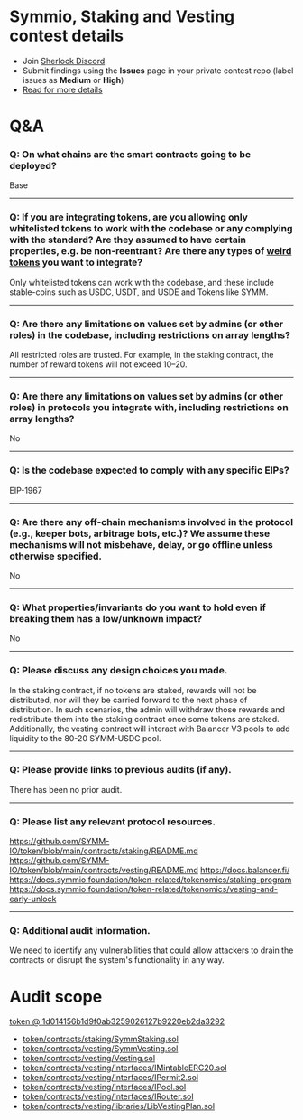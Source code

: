 # Symmio, Staking and Vesting contest details

- Join [Sherlock Discord](https://discord.gg/MABEWyASkp)
- Submit findings using the **Issues** page in your private contest repo (label issues as **Medium** or **High**)
- [Read for more details](https://docs.sherlock.xyz/audits/watsons)

# Q&A

### Q: On what chains are the smart contracts going to be deployed?
Base
___

### Q: If you are integrating tokens, are you allowing only whitelisted tokens to work with the codebase or any complying with the standard? Are they assumed to have certain properties, e.g. be non-reentrant? Are there any types of [weird tokens](https://github.com/d-xo/weird-erc20) you want to integrate?
Only whitelisted tokens can work with the codebase, and these include stable-coins such as USDC, USDT, and USDE and Tokens like SYMM.
___

### Q: Are there any limitations on values set by admins (or other roles) in the codebase, including restrictions on array lengths?
All restricted roles are trusted. For example, in the staking contract, the number of reward tokens will not exceed 10–20.
___

### Q: Are there any limitations on values set by admins (or other roles) in protocols you integrate with, including restrictions on array lengths?
No
___

### Q: Is the codebase expected to comply with any specific EIPs?
EIP-1967
___

### Q: Are there any off-chain mechanisms involved in the protocol (e.g., keeper bots, arbitrage bots, etc.)? We assume these mechanisms will not misbehave, delay, or go offline unless otherwise specified.
No
___

### Q: What properties/invariants do you want to hold even if breaking them has a low/unknown impact?
No
___

### Q: Please discuss any design choices you made.
In the staking contract, if no tokens are staked, rewards will not be distributed, nor will they be carried forward to the next phase of distribution. In such scenarios, the admin will withdraw those rewards and redistribute them into the staking contract once some tokens are staked. Additionally, the vesting contract will interact with Balancer V3 pools to add liquidity to the 80-20 SYMM-USDC pool.
___

### Q: Please provide links to previous audits (if any).
There has been no prior audit.
___

### Q: Please list any relevant protocol resources.
https://github.com/SYMM-IO/token/blob/main/contracts/staking/README.md
https://github.com/SYMM-IO/token/blob/main/contracts/vesting/README.md
https://docs.balancer.fi/
https://docs.symmio.foundation/token-related/tokenomics/staking-program
https://docs.symmio.foundation/token-related/tokenomics/vesting-and-early-unlock
___

### Q: Additional audit information.
We need to identify any vulnerabilities that could allow attackers to drain the contracts or disrupt the system's functionality in any way.


# Audit scope

[token @ 1d014156b1d9f0ab3259026127b9220eb2da3292](https://github.com/SYMM-IO/token/tree/1d014156b1d9f0ab3259026127b9220eb2da3292)
- [token/contracts/staking/SymmStaking.sol](token/contracts/staking/SymmStaking.sol)
- [token/contracts/vesting/SymmVesting.sol](token/contracts/vesting/SymmVesting.sol)
- [token/contracts/vesting/Vesting.sol](token/contracts/vesting/Vesting.sol)
- [token/contracts/vesting/interfaces/IMintableERC20.sol](token/contracts/vesting/interfaces/IMintableERC20.sol)
- [token/contracts/vesting/interfaces/IPermit2.sol](token/contracts/vesting/interfaces/IPermit2.sol)
- [token/contracts/vesting/interfaces/IPool.sol](token/contracts/vesting/interfaces/IPool.sol)
- [token/contracts/vesting/interfaces/IRouter.sol](token/contracts/vesting/interfaces/IRouter.sol)
- [token/contracts/vesting/libraries/LibVestingPlan.sol](token/contracts/vesting/libraries/LibVestingPlan.sol)


